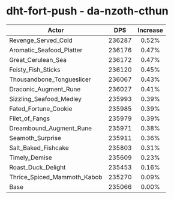 # dht-fort-push - da-nzoth-cthun
| Actor | DPS | Increase |
|---|:---:|:---:|
|Revenge_Served_Cold|236287|0.52%|
|Aromatic_Seafood_Platter|236176|0.47%|
|Great_Cerulean_Sea|236172|0.47%|
|Feisty_Fish_Sticks|236120|0.45%|
|Thousandbone_Tongueslicer|236067|0.43%|
|Draconic_Augment_Rune|236027|0.41%|
|Sizzling_Seafood_Medley|235993|0.39%|
|Fated_Fortune_Cookie|235985|0.39%|
|Filet_of_Fangs|235979|0.39%|
|Dreambound_Augment_Rune|235971|0.38%|
|Seamoth_Surprise|235911|0.36%|
|Salt_Baked_Fishcake|235803|0.31%|
|Timely_Demise|235609|0.23%|
|Roast_Duck_Delight|235453|0.16%|
|Thrice_Spiced_Mammoth_Kabob|235270|0.09%|
|Base|235066|0.00%|
